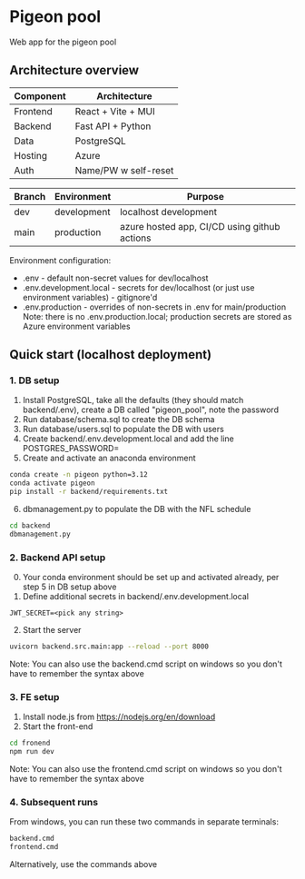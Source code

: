 # Pigeon pool

Web app for the pigeon pool

## Architecture overview
| Component | Architecture |
| --------- | ------------ |
| Frontend  | React + Vite + MUI |
| Backend   | Fast API + Python
| Data      | PostgreSQL |
| Hosting   | Azure |
| Auth      | Name/PW w self-reset |

| Branch | Environment | Purpose |
| ------ | ----------- | ------- |
| dev    | development | localhost development |
| main   | production  | azure hosted app, CI/CD using github actions |

Environment configuration:
* .env - default non-secret values for dev/localhost
* .env.development.local - secrets for dev/localhost (or just use environment variables) - gitignore'd
* .env.production - overrides of non-secrets in .env for main/production
Note: there is no .env.production.local; production secrets are stored as Azure environment variables

## Quick start (localhost deployment)

### 1. DB setup
1. Install PostgreSQL, take all the defaults (they should match backend/.env), create a DB called "pigeon_pool", note the password
2. Run database/schema.sql to create the DB schema
3. Run database/users.sql to populate the DB with users
4. Create backend/.env.development.local and add the line POSTGRES_PASSWORD=<your password>
5. Create and activate an anaconda environment
```bash
conda create -n pigeon python=3.12
conda activate pigeon
pip install -r backend/requirements.txt
```
6. dbmanagement.py to populate the DB with the NFL schedule
```bash
cd backend
dbmanagement.py
```


### 2. Backend API setup
0. Your conda environment should be set up and activated already, per step 5 in DB setup above
1. Define additional secrets in backend/.env.development.local
```env
JWT_SECRET=<pick any string>
```
2. Start the server 
```bash
uvicorn backend.src.main:app --reload --port 8000
```
Note: You can also use the backend.cmd script on windows so you don't have to remember the syntax above

### 3. FE setup
1. Install node.js from https://nodejs.org/en/download
2. Start the front-end
```bash
cd fronend
npm run dev
```
Note: You can also use the frontend.cmd script on windows so you don't have to remember the syntax above

### 4. Subsequent runs
From windows, you can run these two commands in separate terminals:
```cmd
backend.cmd
frontend.cmd
```
Alternatively, use the commands above
